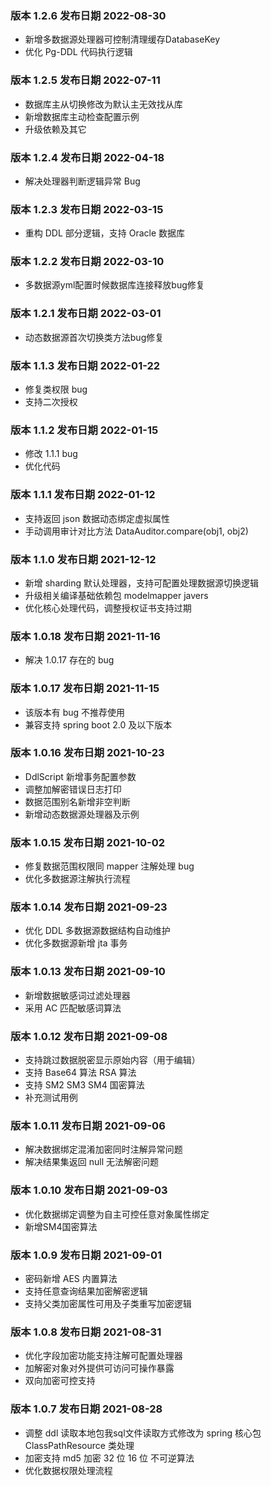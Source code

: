 
### 版本 1.2.6 发布日期 2022-08-30

- 新增多数据源处理器可控制清理缓存DatabaseKey
- 优化 Pg-DDL 代码执行逻辑

### 版本 1.2.5 发布日期 2022-07-11

- 数据库主从切换修改为默认主无效找从库
- 新增数据库主动检查配置示例
- 升级依赖及其它

### 版本 1.2.4 发布日期 2022-04-18

- 解决处理器判断逻辑异常 Bug

### 版本 1.2.3 发布日期 2022-03-15

- 重构 DDL 部分逻辑，支持 Oracle 数据库

### 版本 1.2.2 发布日期 2022-03-10

- 多数据源yml配置时候数据库连接释放bug修复

### 版本 1.2.1 发布日期 2022-03-01

- 动态数据源首次切换类方法bug修复

### 版本 1.1.3 发布日期 2022-01-22

- 修复类权限 bug
- 支持二次授权

### 版本 1.1.2 发布日期 2022-01-15

- 修改 1.1.1 bug
- 优化代码

### 版本 1.1.1 发布日期 2022-01-12

- 支持返回 json 数据动态绑定虚拟属性
- 手动调用审计对比方法 DataAuditor.compare(obj1, obj2)

### 版本 1.1.0 发布日期 2021-12-12

- 新增 sharding 默认处理器，支持可配置处理数据源切换逻辑
- 升级相关编译基础依赖包 modelmapper javers
- 优化核心处理代码，调整授权证书支持过期

### 版本 1.0.18 发布日期 2021-11-16

- 解决 1.0.17 存在的 bug

### 版本 1.0.17 发布日期 2021-11-15

- 该版本有 bug 不推荐使用
- 兼容支持 spring boot 2.0 及以下版本

### 版本 1.0.16 发布日期 2021-10-23

- DdlScript 新增事务配置参数
- 调整加解密错误日志打印
- 数据范围别名新增非空判断
- 新增动态数据源处理器及示例

### 版本 1.0.15 发布日期 2021-10-02

- 修复数据范围权限同 mapper 注解处理 bug
- 优化多数据源注解执行流程

### 版本 1.0.14 发布日期 2021-09-23

- 优化 DDL 多数据源数据结构自动维护
- 优化多数据源新增 jta 事务

### 版本 1.0.13 发布日期 2021-09-10

- 新增数据敏感词过滤处理器
- 采用 AC 匹配敏感词算法

### 版本 1.0.12 发布日期 2021-09-08

- 支持跳过数据脱密显示原始内容（用于编辑）
- 支持 Base64 算法 RSA 算法
- 支持 SM2  SM3  SM4 国密算法
- 补充测试用例

### 版本 1.0.11 发布日期 2021-09-06

- 解决数据绑定混淆加密同时注解异常问题
- 解决结果集返回 null 无法解密问题

### 版本 1.0.10 发布日期 2021-09-03

- 优化数据绑定调整为自主可控任意对象属性绑定
- 新增SM4国密算法

### 版本 1.0.9 发布日期 2021-09-01

- 密码新增 AES 内置算法
- 支持任意查询结果加密解密逻辑
- 支持父类加密属性可用及子类重写加密逻辑

### 版本 1.0.8 发布日期 2021-08-31

- 优化字段加密功能支持注解可配置处理器
- 加解密对象对外提供可访问可操作暴露
- 双向加密可控支持

### 版本 1.0.7 发布日期 2021-08-28

- 调整 ddl 读取本地包我sql文件读取方式修改为 spring 核心包 ClassPathResource 类处理
- 加密支持 md5 加密 32 位 16 位 不可逆算法
- 优化数据权限处理流程
